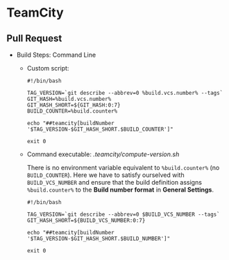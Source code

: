 # TeamCity

## Pull Request

- Build Steps: Command Line

  - Custom script:

    ```
    #!/bin/bash

    TAG_VERSION=`git describe --abbrev=0 %build.vcs.number% --tags`
    GIT_HASH=%build.vcs.number%
    GIT_HASH_SHORT=${GIT_HASH:0:7}
    BUILD_COUNTER=%build.counter%

    echo "##teamcity[buildNumber '$TAG_VERSION-$GIT_HASH_SHORT.$BUILD_COUNTER']"

    exit 0
    ```

  - Command executable: _.teamcity/compute-version.sh_

    There is no environment variable equivalent to `%build.counter%` (no `BUILD_COUNTER`).
    Here we have to satisfy ourselved with `BUILD_VCS_NUMBER` and ensure that the build definition assigns `%build.counter%` to the **Build number format** in **General Settings**.

    ```
    #!/bin/bash

    TAG_VERSION=`git describe --abbrev=0 $BUILD_VCS_NUMBER --tags`
    GIT_HASH_SHORT=${BUILD_VCS_NUMBER:0:7}

    echo "##teamcity[buildNumber '$TAG_VERSION-$GIT_HASH_SHORT.$BUILD_NUMBER']"

    exit 0
    ```

